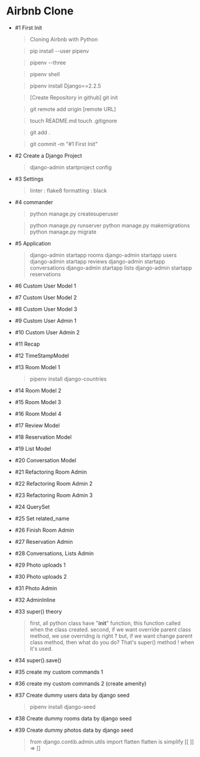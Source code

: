 # Airbnb Clone

- #1 First Init

  > Cloning Airbnb with Python

  > pip install --user pipenv

  > pipenv --three

  > pipenv shell

  > pipenv install Django==2.2.5

  > [Create Repository in github]
  > git init

  > git remote add origin [remote URL]

  > touch README.md
  > touch .gitignore

  > git add .

  > git commit -m "#1 First Init"

- #2 Create a Django Project

  > django-admin startproject config

- #3 Settings

  > linter : flake8
  > formatting : black

- #4 commander

  > python manage.py createsuperuser

  > python manage.py runserver
  > python manage.py makemigrations
  > python manage.py migrate

- #5 Application

  > django-admin startapp rooms
  > django-admin startapp users
  > django-admin startapp reviews
  > django-admin startapp conversations
  > django-admin startapp lists
  > django-admin startapp reservations

- #6 Custom User Model 1

- #7 Custom User Model 2

- #8 Custom User Model 3

- #9 Custom User Admin 1

- #10 Custom User Admin 2

- #11 Recap

- #12 TimeStampModel

- #13 Room Model 1

  > pipenv install django-countries

- #14 Room Model 2

- #15 Room Model 3

- #16 Room Model 4

- #17 Review Model

- #18 Reservation Model

- #19 List Model

- #20 Conversation Model

- #21 Refactoring Room Admin

- #22 Refactoring Room Admin 2

- #23 Refactoring Room Admin 3

- #24 QuerySet

- #25 Set related_name

- #26 Finish Room Admin

- #27 Reservation Admin

- #28 Conversations, Lists Admin

- #29 Photo uploads 1

- #30 Photo uploads 2

- #31 Photo Admin

- #32 AdminInline

- #33 super() theory

  > first, all python class have "**init**" function, this function called when the class created.
  > second, if we want override parent class method, we use overridng is right ?
  > but, if we want change parent class method, then what do you do?
  > That's super() method ! when it's used.

- #34 super().save()

- #35 create my custom commands 1

- #36 create my custom commands 2 (create amenity)

- #37 Create dummy users data by django seed

  > pipenv install django-seed

- #38 Create dummy rooms data by django seed

- #39 Create dummy photos data by django seed

  > from django.contib.admin.utils import flatten
  > flatten is simplify [[ ]] => []
